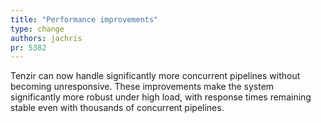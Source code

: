 ```yaml
---
title: "Performance improvements"
type: change
authors: jachris
pr: 5382
---
```


Tenzir can now handle significantly more concurrent pipelines without becoming
unresponsive. These improvements make the system significantly more robust under
high load, with response times remaining stable even with thousands of
concurrent pipelines. 
